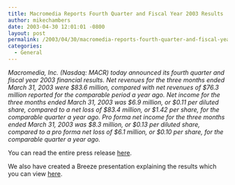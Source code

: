 ```yaml
---
title: Macromedia Reports Fourth Quarter and Fiscal Year 2003 Results
author: mikechambers
date: 2003-04-30 12:01:01 -0800
layout: post
permalink: /2003/04/30/macromedia-reports-fourth-quarter-and-fiscal-year-2003-results/
categories:
  - General
---
```



*Macromedia, Inc. (Nasdaq: MACR) today announced its fourth quarter and fiscal year 2003 financial results. Net revenues for the three months ended March 31, 2003 were $83.6 million, compared with net revenues of $76.3 million reported for the comparable period a year ago. Net income for the three months ended March 31, 2003 was $6.9 million, or $0.11 per diluted share, compared to a net loss of $83.4 million, or $1.42 per share, for the comparable quarter a year ago. Pro forma net income for the three months ended March 31, 2003 was $8.3 million, or $0.13 per diluted share, compared to a pro forma net loss of $6.1 million, or $0.10 per share, for the comparable quarter a year ago.*

You can read the entire press release [here][1].

We also have created a Breeze presentation explaining the results which you can view [here][2].

 [1]: http://www.macromedia.com/macromedia/ir/macr/news/2003/apr30_q403_results.html
 [2]: http://www.macromedia.com/macromedia/ir/macr/quarter/conference_call.html